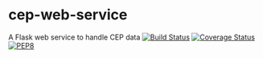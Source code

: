 # cep-web-service
A Flask web service to handle CEP data
[![Build Status](https://travis-ci.org/IuryAlves/cep-web-service.svg?branch=master)](https://travis-ci.org/IuryAlves/cep-web-service) [![Coverage Status](https://coveralls.io/repos/IuryAlves/cep-web-service/badge.svg?branch=master&service=github)](https://coveralls.io/github/IuryAlves/cep-web-service?branch=master) [![PEP8](https://img.shields.io/badge/code%20style-pep8-orange.svg)](https://www.python.org/dev/peps/pep-0008/)
